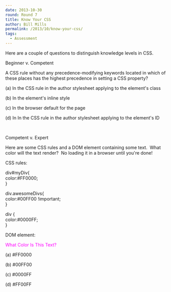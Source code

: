 ```yaml
---
date: 2013-10-30
round: Round 7
title: Know Your CSS
author: Bill Mills
permalink: /2013/10/know-your-css/
tags:
  - Assessment
---
```

Here are a couple of questions to distinguish knowledge levels in CSS.

Beginner v. Competent

A CSS rule without any precedence-modifying keywords located in which of these places has the highest precedence in setting a CSS property?

(a) In the CSS rule in the author stylesheet applying to the element's class

(b) In the element's inline style

(c) In the browser default for the page

(d) In In the CSS rule in the author stylesheet applying to the element's ID

&nbsp;

Competent v. Expert

Here are some CSS rules and a DOM element containing some text.  What color will the text render?  No loading it in a browser until you're done!

CSS rules:

div#myDiv{  
color:#FF0000;  
}

div.awesomeDivs{  
color:#00FF00 !important;  
}

div {  
color:#0000FF;  
}

DOM element:

<div id='myDiv' class='awesomeDivs' style='color:#FF00FF'>What Color Is This Text?</div>

(a) #FF0000

(b) #00FF00

(c) #0000FF

(d) #FF00FF

&nbsp;
